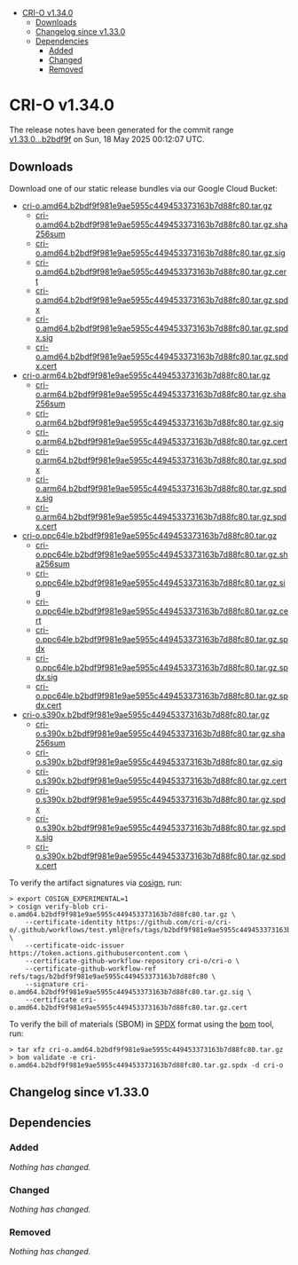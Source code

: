 - [CRI-O v1.34.0](#cri-o-v1340)
  - [Downloads](#downloads)
  - [Changelog since v1.33.0](#changelog-since-v1330)
  - [Dependencies](#dependencies)
    - [Added](#added)
    - [Changed](#changed)
    - [Removed](#removed)

# CRI-O v1.34.0

The release notes have been generated for the commit range
[v1.33.0...b2bdf9f](https://github.com/cri-o/cri-o/compare/v1.33.0...v1.34.0) on Sun, 18 May 2025 00:12:07 UTC.

## Downloads

Download one of our static release bundles via our Google Cloud Bucket:

- [cri-o.amd64.b2bdf9f981e9ae5955c449453373163b7d88fc80.tar.gz](https://storage.googleapis.com/cri-o/artifacts/cri-o.amd64.b2bdf9f981e9ae5955c449453373163b7d88fc80.tar.gz)
  - [cri-o.amd64.b2bdf9f981e9ae5955c449453373163b7d88fc80.tar.gz.sha256sum](https://storage.googleapis.com/cri-o/artifacts/cri-o.amd64.b2bdf9f981e9ae5955c449453373163b7d88fc80.tar.gz.sha256sum)
  - [cri-o.amd64.b2bdf9f981e9ae5955c449453373163b7d88fc80.tar.gz.sig](https://storage.googleapis.com/cri-o/artifacts/cri-o.amd64.b2bdf9f981e9ae5955c449453373163b7d88fc80.tar.gz.sig)
  - [cri-o.amd64.b2bdf9f981e9ae5955c449453373163b7d88fc80.tar.gz.cert](https://storage.googleapis.com/cri-o/artifacts/cri-o.amd64.b2bdf9f981e9ae5955c449453373163b7d88fc80.tar.gz.cert)
  - [cri-o.amd64.b2bdf9f981e9ae5955c449453373163b7d88fc80.tar.gz.spdx](https://storage.googleapis.com/cri-o/artifacts/cri-o.amd64.b2bdf9f981e9ae5955c449453373163b7d88fc80.tar.gz.spdx)
  - [cri-o.amd64.b2bdf9f981e9ae5955c449453373163b7d88fc80.tar.gz.spdx.sig](https://storage.googleapis.com/cri-o/artifacts/cri-o.amd64.b2bdf9f981e9ae5955c449453373163b7d88fc80.tar.gz.spdx.sig)
  - [cri-o.amd64.b2bdf9f981e9ae5955c449453373163b7d88fc80.tar.gz.spdx.cert](https://storage.googleapis.com/cri-o/artifacts/cri-o.amd64.b2bdf9f981e9ae5955c449453373163b7d88fc80.tar.gz.spdx.cert)
- [cri-o.arm64.b2bdf9f981e9ae5955c449453373163b7d88fc80.tar.gz](https://storage.googleapis.com/cri-o/artifacts/cri-o.arm64.b2bdf9f981e9ae5955c449453373163b7d88fc80.tar.gz)
  - [cri-o.arm64.b2bdf9f981e9ae5955c449453373163b7d88fc80.tar.gz.sha256sum](https://storage.googleapis.com/cri-o/artifacts/cri-o.arm64.b2bdf9f981e9ae5955c449453373163b7d88fc80.tar.gz.sha256sum)
  - [cri-o.arm64.b2bdf9f981e9ae5955c449453373163b7d88fc80.tar.gz.sig](https://storage.googleapis.com/cri-o/artifacts/cri-o.arm64.b2bdf9f981e9ae5955c449453373163b7d88fc80.tar.gz.sig)
  - [cri-o.arm64.b2bdf9f981e9ae5955c449453373163b7d88fc80.tar.gz.cert](https://storage.googleapis.com/cri-o/artifacts/cri-o.arm64.b2bdf9f981e9ae5955c449453373163b7d88fc80.tar.gz.cert)
  - [cri-o.arm64.b2bdf9f981e9ae5955c449453373163b7d88fc80.tar.gz.spdx](https://storage.googleapis.com/cri-o/artifacts/cri-o.arm64.b2bdf9f981e9ae5955c449453373163b7d88fc80.tar.gz.spdx)
  - [cri-o.arm64.b2bdf9f981e9ae5955c449453373163b7d88fc80.tar.gz.spdx.sig](https://storage.googleapis.com/cri-o/artifacts/cri-o.arm64.b2bdf9f981e9ae5955c449453373163b7d88fc80.tar.gz.spdx.sig)
  - [cri-o.arm64.b2bdf9f981e9ae5955c449453373163b7d88fc80.tar.gz.spdx.cert](https://storage.googleapis.com/cri-o/artifacts/cri-o.arm64.b2bdf9f981e9ae5955c449453373163b7d88fc80.tar.gz.spdx.cert)
- [cri-o.ppc64le.b2bdf9f981e9ae5955c449453373163b7d88fc80.tar.gz](https://storage.googleapis.com/cri-o/artifacts/cri-o.ppc64le.b2bdf9f981e9ae5955c449453373163b7d88fc80.tar.gz)
  - [cri-o.ppc64le.b2bdf9f981e9ae5955c449453373163b7d88fc80.tar.gz.sha256sum](https://storage.googleapis.com/cri-o/artifacts/cri-o.ppc64le.b2bdf9f981e9ae5955c449453373163b7d88fc80.tar.gz.sha256sum)
  - [cri-o.ppc64le.b2bdf9f981e9ae5955c449453373163b7d88fc80.tar.gz.sig](https://storage.googleapis.com/cri-o/artifacts/cri-o.ppc64le.b2bdf9f981e9ae5955c449453373163b7d88fc80.tar.gz.sig)
  - [cri-o.ppc64le.b2bdf9f981e9ae5955c449453373163b7d88fc80.tar.gz.cert](https://storage.googleapis.com/cri-o/artifacts/cri-o.ppc64le.b2bdf9f981e9ae5955c449453373163b7d88fc80.tar.gz.cert)
  - [cri-o.ppc64le.b2bdf9f981e9ae5955c449453373163b7d88fc80.tar.gz.spdx](https://storage.googleapis.com/cri-o/artifacts/cri-o.ppc64le.b2bdf9f981e9ae5955c449453373163b7d88fc80.tar.gz.spdx)
  - [cri-o.ppc64le.b2bdf9f981e9ae5955c449453373163b7d88fc80.tar.gz.spdx.sig](https://storage.googleapis.com/cri-o/artifacts/cri-o.ppc64le.b2bdf9f981e9ae5955c449453373163b7d88fc80.tar.gz.spdx.sig)
  - [cri-o.ppc64le.b2bdf9f981e9ae5955c449453373163b7d88fc80.tar.gz.spdx.cert](https://storage.googleapis.com/cri-o/artifacts/cri-o.ppc64le.b2bdf9f981e9ae5955c449453373163b7d88fc80.tar.gz.spdx.cert)
- [cri-o.s390x.b2bdf9f981e9ae5955c449453373163b7d88fc80.tar.gz](https://storage.googleapis.com/cri-o/artifacts/cri-o.s390x.b2bdf9f981e9ae5955c449453373163b7d88fc80.tar.gz)
  - [cri-o.s390x.b2bdf9f981e9ae5955c449453373163b7d88fc80.tar.gz.sha256sum](https://storage.googleapis.com/cri-o/artifacts/cri-o.s390x.b2bdf9f981e9ae5955c449453373163b7d88fc80.tar.gz.sha256sum)
  - [cri-o.s390x.b2bdf9f981e9ae5955c449453373163b7d88fc80.tar.gz.sig](https://storage.googleapis.com/cri-o/artifacts/cri-o.s390x.b2bdf9f981e9ae5955c449453373163b7d88fc80.tar.gz.sig)
  - [cri-o.s390x.b2bdf9f981e9ae5955c449453373163b7d88fc80.tar.gz.cert](https://storage.googleapis.com/cri-o/artifacts/cri-o.s390x.b2bdf9f981e9ae5955c449453373163b7d88fc80.tar.gz.cert)
  - [cri-o.s390x.b2bdf9f981e9ae5955c449453373163b7d88fc80.tar.gz.spdx](https://storage.googleapis.com/cri-o/artifacts/cri-o.s390x.b2bdf9f981e9ae5955c449453373163b7d88fc80.tar.gz.spdx)
  - [cri-o.s390x.b2bdf9f981e9ae5955c449453373163b7d88fc80.tar.gz.spdx.sig](https://storage.googleapis.com/cri-o/artifacts/cri-o.s390x.b2bdf9f981e9ae5955c449453373163b7d88fc80.tar.gz.spdx.sig)
  - [cri-o.s390x.b2bdf9f981e9ae5955c449453373163b7d88fc80.tar.gz.spdx.cert](https://storage.googleapis.com/cri-o/artifacts/cri-o.s390x.b2bdf9f981e9ae5955c449453373163b7d88fc80.tar.gz.spdx.cert)

To verify the artifact signatures via [cosign](https://github.com/sigstore/cosign), run:

```console
> export COSIGN_EXPERIMENTAL=1
> cosign verify-blob cri-o.amd64.b2bdf9f981e9ae5955c449453373163b7d88fc80.tar.gz \
    --certificate-identity https://github.com/cri-o/cri-o/.github/workflows/test.yml@refs/tags/b2bdf9f981e9ae5955c449453373163b7d88fc80 \
    --certificate-oidc-issuer https://token.actions.githubusercontent.com \
    --certificate-github-workflow-repository cri-o/cri-o \
    --certificate-github-workflow-ref refs/tags/b2bdf9f981e9ae5955c449453373163b7d88fc80 \
    --signature cri-o.amd64.b2bdf9f981e9ae5955c449453373163b7d88fc80.tar.gz.sig \
    --certificate cri-o.amd64.b2bdf9f981e9ae5955c449453373163b7d88fc80.tar.gz.cert
```

To verify the bill of materials (SBOM) in [SPDX](https://spdx.org) format using the [bom](https://sigs.k8s.io/bom) tool, run:

```console
> tar xfz cri-o.amd64.b2bdf9f981e9ae5955c449453373163b7d88fc80.tar.gz
> bom validate -e cri-o.amd64.b2bdf9f981e9ae5955c449453373163b7d88fc80.tar.gz.spdx -d cri-o
```

## Changelog since v1.33.0

## Dependencies

### Added
_Nothing has changed._

### Changed
_Nothing has changed._

### Removed
_Nothing has changed._
